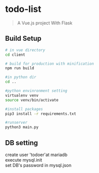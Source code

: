 # todo-list

> A Vue.js project
> With Flask
## Build Setup

``` bash
# in vue directory
cd client

# build for production with minification
npm run build

#in python dir
cd ..

#python envinronment setting
virtualenv venv
source venv/bin/activate

#install packages
pip3 install -r requirements.txt

#runserver
python3 main.py
```
##  DB setting  
create user 'todoer'at mariadb  
execute mysql.init  
set DB's password in mysql.json  
